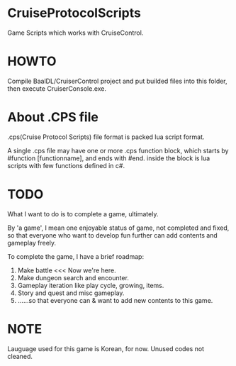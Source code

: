 CruiseProtocolScripts
=====================

Game Scripts which works with CruiseControl.

HOWTO
================

Compile BaalDL/CruiserControl project and put builded files into this folder,
then execute CruiserConsole.exe.

About .CPS file
================
.cps(Cruise Protocol Scripts) file format is packed lua script format.

A single .cps file may have one or more .cps function block, which starts by #function [functionname],
and ends with #end. inside the block is lua scripts with few functions defined in c#.

TODO
================
What I want to do is to complete a game, ultimately.

By 'a game', I mean one enjoyable status of game, not completed and fixed,
so that everyone who want to develop fun further can add contents and gameplay freely.

To complete the game, I have a brief roadmap:

1. Make battle <<< Now we're here.
2. Make dungeon search and encounter.
3. Gameplay iteration like play cycle, growing, items.
4. Story and quest and misc gameplay.
5. ......so that everyone can & want to add new contents to this game.

NOTE
================

Lauguage used for this game is Korean, for now.
Unused codes not cleaned.
